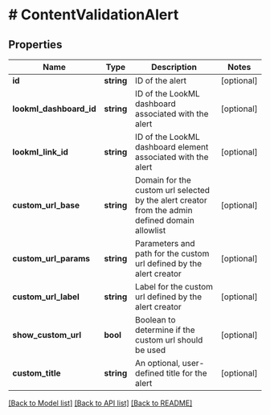 # # ContentValidationAlert

## Properties

Name | Type | Description | Notes
------------ | ------------- | ------------- | -------------
**id** | **string** | ID of the alert | [optional]
**lookml_dashboard_id** | **string** | ID of the LookML dashboard associated with the alert | [optional]
**lookml_link_id** | **string** | ID of the LookML dashboard element associated with the alert | [optional]
**custom_url_base** | **string** | Domain for the custom url selected by the alert creator from the admin defined domain allowlist | [optional]
**custom_url_params** | **string** | Parameters and path for the custom url defined by the alert creator | [optional]
**custom_url_label** | **string** | Label for the custom url defined by the alert creator | [optional]
**show_custom_url** | **bool** | Boolean to determine if the custom url should be used | [optional]
**custom_title** | **string** | An optional, user-defined title for the alert | [optional]

[[Back to Model list]](../../README.md#models) [[Back to API list]](../../README.md#endpoints) [[Back to README]](../../README.md)
